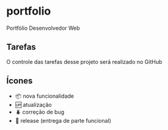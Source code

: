 # portfolio
Portfólio Desenvolvedor Web

## Tarefas
O controle das tarefas desse projeto será realizado no GitHub

## Ícones 
- :package: nova funcionalidade
- :up: atualização
- :beetle: correção de bug
- :checkered_flag: release (entrega de parte funcional)